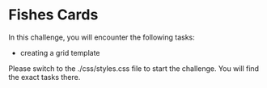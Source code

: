 # Fishes Cards

In this challenge, you will encounter the following tasks:

- creating a grid template

Please switch to the ./css/styles.css file to start the challenge. You will find the exact tasks there.

